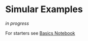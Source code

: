 # Simular Examples

*in progress*

For starters see [Basics Notebook](https://github.com/simular-fi/simular-evm-examples/blob/main/basics/basics.ipynb)